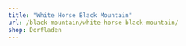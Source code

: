 ```yaml
---
title: "White Horse Black Mountain"
url: /black-mountain/white-horse-black-mountain/
shop: Dorfladen
---
```

